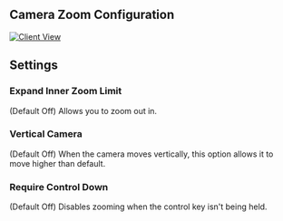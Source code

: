 ## Camera Zoom Configuration

[![Client View](https://thumbs.gfycat.com/RipeCraftyBison-size_restricted.gif)](https://gfycat.com/RipeCraftyBison)

## Settings
### Expand Inner Zoom Limit
(Default Off) Allows you to zoom out in.

### Vertical Camera
(Default Off) When the camera moves vertically, this option allows it to move higher than default.

### Require Control Down
(Default Off) Disables zooming when the control key isn't being held.